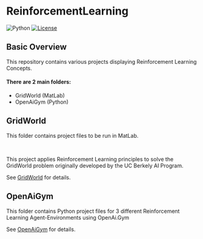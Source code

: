 # ReinforcementLearning

![Python](https://img.shields.io/badge/python-v3.6+-blue.svg)
[![License](https://img.shields.io/badge/license-MIT-blue.svg)](https://opensource.org/licenses/MIT)

## Basic Overview

This repository contains various projects displaying Reinforcement Learning Concepts.

#### There are 2 main folders:
- GridWorld (MatLab)
- OpenAiGym (Python)

## GridWorld

This folder contains project files to be run in MatLab.

<br>

This project applies Reinforcement Learning principles to solve the GridWorld problem originally developed by the UC Berkely AI Program.

See [GridWorld](https://github.com/jschultz299/ReinforcementLearning/tree/main/GridWorld) for details.

## OpenAiGym

This folder contains Python project files for 3 different Reinforcement Learning Agent-Environments using OpenAi.Gym

See [OpenAiGym](https://github.com/jschultz299/ReinforcementLearning/tree/main/OpenAiGym) for details.
